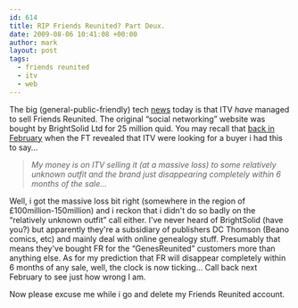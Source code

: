 ```yaml
---
id: 614
title: RIP Friends Reunited? Part Deux.
date: 2009-08-06 10:41:08 +00:00
author: mark
layout: post
tags:
  - friends reunited
  - itv
  - web
---
```

The big (general-public-friendly) tech [ne](http://www.theregister.co.uk/2009/08/06/friendsreunited_itv_sold/)[ws](http://news.bbc.co.uk/1/hi/business/8186840.stm) today is that ITV _have_ managed to sell Friends Reunited. The original &#8220;social networking&#8221; website was bought by BrightSolid Ltd for 25 million quid. You may recall that [back in February](http://www.sallonoroff.co.uk/blog/2009/02/ripfriendsreunited/) when the FT revealed that ITV were looking for a buyer i had this to say&#8230;

> _My money is on ITV selling it (at a massive loss) to some relatively unknown outfit and the brand just disappearing completely within 6 months of the sale..._

Well, i got the massive loss bit right (somewhere in the region of £100million-150million) and i reckon that i didn't do so badly on the &#8220;relatively unknown outfit&#8221; call either. I've never heard of BrightSolid (have you?) but apparently they're a subsidiary of publishers DC Thomson (Beano comics, etc) and mainly deal with online genealogy stuff. Presumably that means they've bought FR for the &#8220;GenesReunited&#8221; customers more than anything else. As for my prediction that FR will disappear completely within 6 months of any sale, well, the clock is now ticking&#8230; Call back next February to see just how wrong I am.

Now please excuse me while i go and delete my Friends Reunited account.
